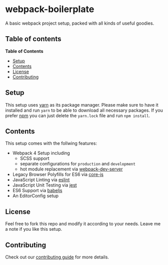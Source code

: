 # webpack-boilerplate
A basic webpack project setup, packed with all kinds of useful goodies.

## Table of contents
<!-- markdown-toc start - Don't edit this section. Run M-x markdown-toc-refresh-toc -->
**Table of Contents**

- [Setup](#architecture)
- [Contents](#contents)
- [License](#license-usage)
- [Contributing](#contributing)

<!-- markdown-toc end -->

## Setup
This setup uses [yarn](https://yarnpkg.com/lang/en/) as its package manager. Please make sure to have it installed and run `yarn` to be able to download all necessary packages. If you prefer [npm](https://www.npmjs.com/) you can just delete the `yarn.lock` file and run `npm install`.

## Contents
This setup comes with the follwing features:
- Webpack 4 Setup including
  - SCSS support
  - separate configurations for `production` and `development`
  - hot module replacement via [webpack-dev-server](https://github.com/webpack/webpack-dev-server)
- Legacy Browser Polyfills for ES6 via [core-js](https://github.com/zloirock/core-js)
- JavaScript Linting via [eslint](https://eslint.org/)
- JavaScript Unit Testing via [jest](https://facebook.github.io/jest/)
- ES6 Support via [babeljs](https://babeljs.io/)
- An EditorConfig setup

## License
Feel free to fork this repo and modify it according to your needs. Leave me a note if you like this setup.

## Contributing
Check out our [contributing guide](CONTRIBUTING.md) for more details.
